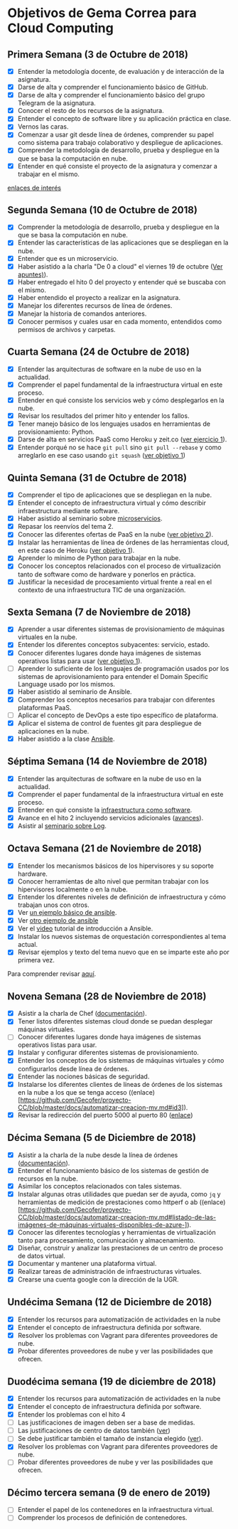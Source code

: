 # Objetivos de Gema Correa para Cloud Computing

## Primera Semana (3 de Octubre de 2018)

- [x] Entender la metodología docente, de evaluación y de interacción de la asignatura.
- [x] Darse de alta y comprender el funcionamiento básico de GitHub.
- [x] Darse de alta y comprender el funcionamiento básico del grupo Telegram de la asignatura.  
- [x] Conocer el resto de los recursos de la asignatura.
- [x] Entender el concepto de software libre y su aplicación práctica en clase.
- [x] Vernos las caras.
- [x] Comenzar a usar git desde línea de órdenes, comprender su papel como sistema para trabajo colaborativo y despliegue de aplicaciones.
- [x] Comprender la metodología de desarrollo, prueba y despliegue en la que se basa la computación en nube.
- [x] Entender en qué consiste el proyecto de la asignatura y comenzar a trabajar en el mismo.

[enlaces de interés](https://github.com/Gecofer/ejercicios-CC/blob/master/hito0/objetivos0.md)

## Segunda Semana (10 de Octubre de 2018)

- [x] Comprender la metodología de desarrollo, prueba y despliegue en la que se basa la computación en nube.
- [x] Entender las características de las aplicaciones que se despliegan en la nube.
- [x] Entender que es un microservicio.
- [x] Haber asistido a la charla "De 0 a cloud" el viernes 19 de octubre ([Ver apuntes)](https://github.com/Gecofer/ejercicios-CC/blob/master/hito1/Charla0aCloud.pdf)).
- [x] Haber entregado el hito 0 del proyecto y entender qué se buscaba con el mismo.
- [x] Haber entendido el proyecto a realizar en la asignatura.
- [x] Manejar los diferentes recursos de línea de órdenes.
- [x] Manejar la historia de comandos anteriores.
- [x] Conocer permisos y cuales usar en cada momento, entendidos como permisos de archivos y carpetas.

## Cuarta Semana (24 de Octubre de 2018)

- [x] Entender las arquitecturas de software en la nube de uso en la actualidad.
- [x] Comprender el papel fundamental de la infraestructura virtual en este proceso.
- [x] Entender en qué consiste los servicios web y cómo desplegarlos en la nube.
- [x] Revisar los resultados del primer hito y entender los fallos.
- [x] Tener manejo básico de los lenguajes usados en herramientas de provisionamiento: Python.
- [x] Darse de alta en servicios PaaS como Heroku y zeit.co ([ver ejercicio 1](https://github.com/Gecofer/ejercicios-CC/blob/master/hito2/objetivosCuartaSemana.md)).
- [x] Entender porqué no se hace `git pull` sino `git pull --rebase` y como arreglarlo en ese caso usando `git squash` ([ver objetivo 1](https://github.com/Gecofer/ejercicios-CC/blob/master/hito2/objetivosCuartaSemana.md))

## Quinta Semana (31 de Octubre de 2018)

- [x] Comprender el tipo de aplicaciones que se despliegan en la nube.
- [x] Entender el concepto de infraestructura virtual y cómo describir infraestructura mediante software.
- [x] Haber asistido al seminario sobre [microservicios](https://github.com/Gecofer/ejercicios-CC/blob/master/hito2/charlas/microservicios.md).
- [x] Repasar los reenvíos del tema 2.
- [x] Conocer las diferentes ofertas de PaaS en la nube ([ver objetivo 2](https://github.com/Gecofer/ejercicios-CC/blob/master/hito2/objetivosQuintaSemana.md)).
- [x] Instalar las herramientas de línea de órdenes de las herramientas cloud, en este caso de Heroku ([ver objetivo 1](https://github.com/Gecofer/ejercicios-CC/blob/master/hito2/objetivosQuintaSemana.md)).
- [x] Aprender lo mínimo de Python para trabajar en la nube.
- [x] Conocer los conceptos relacionados con el proceso de virtualización tanto de software como de hardware y ponerlos en práctica.
- [x] Justificar la necesidad de procesamiento virtual frente a real en el contexto de una infraestructura TIC de una organización.

## Sexta Semana (7 de Noviembre de 2018)

- [x] Aprender a usar diferentes sistemas de provisionamiento de máquinas virtuales en la nube.
- [x] Entender los diferentes conceptos subyacentes: servicio, estado.
- [x] Conocer diferentes lugares donde haya imágenes de sistemas operativos listas para usar ([ver objetivo 1](https://github.com/Gecofer/ejercicios-CC/blob/master/hito2/objetivosSextaSemana.md)).
- [ ] Aprender lo suficiente de los lenguajes de programación usados por los sistemas de aprovisionamiento para entender el Domain Specific Language usado por los mismos.
- [x] Haber asistido al seminario de Ansible.
- [x] Comprender los conceptos necesarios para trabajar con diferentes plataformas PaaS.
- [ ] Aplicar el concepto de DevOps a este tipo específico de plataforma.
- [x] Aplicar el sistema de control de fuentes git para despliegue de aplicaciones en la nube.
- [x] Haber asistido a la clase [Ansible](https://github.com/Gecofer/ejercicios-CC/blob/master/hito2/charlas/ansible.md).

## Séptima Semana (14 de Noviembre de 2018)

- [x] Entender las arquitecturas de software en la nube de uso en la actualidad.
- [x] Comprender el paper fundamental de la infraestructura virtual en este proceso.
- [x] Entender en qué consiste la [infraestructura como software](https://jj.github.io/CC/documentos/temas/Provision).
- [x] Avance en el hito 2 incluyendo servicios adicionales ([avances](https://github.com/Gecofer/proyecto-CC/blob/master/docs/avance_proyecto.md)).
- [x] Asistir al [seminario sobre Log](https://github.com/Gecofer/ejercicios-CC/tree/master/hito3/Charla%20logs).

## Octava Semana (21 de Noviembre de 2018)

- [x] Entender los mecanismos básicos de los hipervisores y su soporte hardware.
- [x] Conocer herramientas de alto nivel que permitan trabajar con los hipervisores localmente o en la nube.
- [x] Entender los diferentes niveles de definición de infraestructura y cómo trabajan unos con otros.
- [x] Ver [un ejemplo básico de ansible](https://github.com/JJ/devops-days/blob/master/stuff/git.playbook.yml).
- [x] Ver [otro ejemplo de ansible](https://github.com/JJ/platzi-docker-vm/blob/master/provision/playbook.yml)
- [x] Ver el [video](https://www.youtube.com/watch?v=gFd9aj78_SM) tutorial de introducción a Ansible.
- [x] Instalar los nuevos sistemas de orquestación correspondientes al tema actual.
- [x] Revisar ejemplos y texto del tema nuevo que en se imparte este año por primera vez.

Para comprender revisar [aquí](https://github.com/Gecofer/proyecto-CC/tree/master/provision).

## Novena Semana (28 de Noviembre de 2018)

- [x] Asistir a la charla de Chef ([documentación](https://github.com/Gecofer/ejercicios-CC/tree/master/hito4/Seminarios/Chef)).
- [x] Tener listos diferentes sistemas cloud donde se puedan desplegar máquinas virtuales.
- [ ] Conocer diferentes lugares donde haya imágenes de sistemas operativos listas para usar.
- [x] Instalar y configurar diferentes sistemas de provisionamiento.
- [x] Entender los conceptos de los sistemas de máquinas virtuales y cómo configurarlos desde línea de órdenes.
- [x] Entender las nociones básicas de seguridad.
- [x] Instalarse los diferentes clientes de líneas de órdenes de los sistemas en la nube a los que se tenga acceso ((enlace)[https://github.com/Gecofer/proyecto-CC/blob/master/docs/automatizar-creacion-mv.md#id3]).
- [x] Revisar la redirección del puerto 5000 al puerto 80 ([enlace](https://github.com/Gecofer/ejercicios-CC/blob/master/hito4/objetivosHito4.md))

## Décima Semana (5 de Diciembre de 2018)

- [x] Asistir a la charla de la nube desde la línea de órdenes ([documentación](https://github.com/Gecofer/ejercicios-CC/tree/master/hito4/Seminarios/Nube%20desde%20linea%20de%20ordenes)).
- [x] Entender el funcionamiento básico de los sistemas de gestión de recursos en la nube.
- [x] Asimilar los conceptos relacionados con tales sistemas.
- [x] Instalar algunas otras utilidades que puedan ser de ayuda, como `jq` y herramientas de medición de prestaciones como httperf o ab ((enlace)[https://github.com/Gecofer/proyecto-CC/blob/master/docs/automatizar-creacion-mv.md#listado-de-las-imágenes-de-máquinas-virtuales-disponibles-de-azure-]). 
- [x] Conocer las diferentes tecnologías y herramientas de virtualización tanto para procesamiento, comunicación y almacenamiento.
- [x] Diseñar, construir y analizar las prestaciones de un centro de proceso de datos virtual.
- [x] Documentar y mantener una plataforma virtual.
- [x] Realizar tareas de administración de infraestructuras virtuales.
- [x] Crearse una cuenta google con la dirección de la UGR.

## Undécima Semana (12 de Diciembre de 2018)

- [x] Entender los recursos para automatización de actividades en la nube
- [x] Entender el concepto de infraestructura definida por software.
- [x] Resolver los problemas con Vagrant para diferentes proveedores de nube.
- [x] Probar diferentes proveedores de nube y ver las posibilidades que ofrecen.

## Duodécima semana (19 de diciembre de 2018)

- [x] Entender los recursos para automatización de actividades en la nube
- [x] Entender el concepto de infraestructura definida por software.
- [x] Entender los problemas con el hito 4
- [ ] Las justificaciones de imagen deben ser a base de medidas.
- [ ] Las justificaciones de centro de datos también ([ver](https://github.com/Gecofer/proyecto-CC/blob/master/docs/eleccion-mv-centro-datos.md#id13))
- [ ] Se debe justificar también el tamaño de instancia elegido ([ver](https://github.com/Gecofer/proyecto-CC/blob/master/docs/eleccion-mv-centro-datos.md#id11)).
- [x] Resolver los problemas con Vagrant para diferentes proveedores de nube.
- [ ] Probar diferentes proveedores de nube y ver las posibilidades que ofrecen.

## Décimo tercera semana (9 de enero de 2019)

- [ ] Entender el papel de los contenedores en la infraestructura virtual.
- [ ] Comprender los procesos de definición de contenedores.
